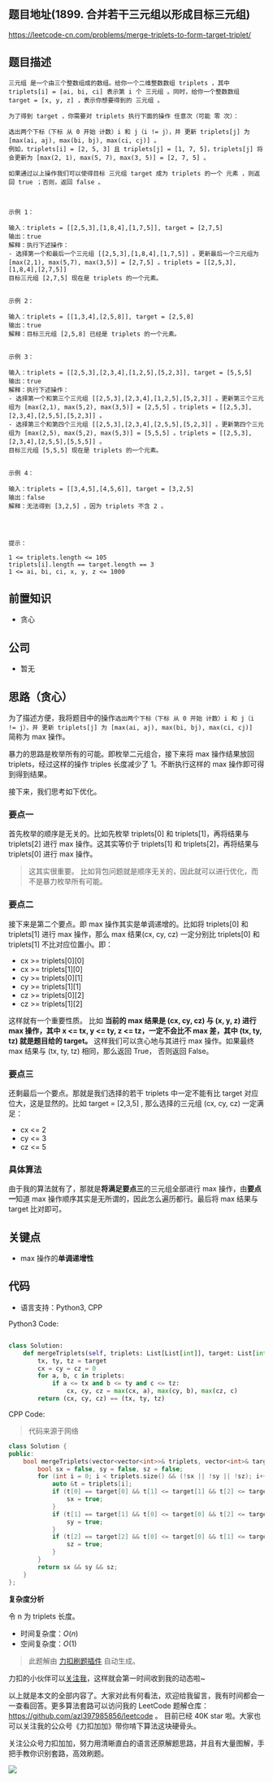 ## 题目地址(1899. 合并若干三元组以形成目标三元组)

https://leetcode-cn.com/problems/merge-triplets-to-form-target-triplet/

## 题目描述

```
三元组 是一个由三个整数组成的数组。给你一个二维整数数组 triplets ，其中 triplets[i] = [ai, bi, ci] 表示第 i 个 三元组 。同时，给你一个整数数组 target = [x, y, z] ，表示你想要得到的 三元组 。

为了得到 target ，你需要对 triplets 执行下面的操作 任意次（可能 零 次）：

选出两个下标（下标 从 0 开始 计数）i 和 j（i != j），并 更新 triplets[j] 为 [max(ai, aj), max(bi, bj), max(ci, cj)] 。
例如，triplets[i] = [2, 5, 3] 且 triplets[j] = [1, 7, 5]，triplets[j] 将会更新为 [max(2, 1), max(5, 7), max(3, 5)] = [2, 7, 5] 。

如果通过以上操作我们可以使得目标 三元组 target 成为 triplets 的一个 元素 ，则返回 true ；否则，返回 false 。

 

示例 1：

输入：triplets = [[2,5,3],[1,8,4],[1,7,5]], target = [2,7,5]
输出：true
解释：执行下述操作：
- 选择第一个和最后一个三元组 [[2,5,3],[1,8,4],[1,7,5]] 。更新最后一个三元组为 [max(2,1), max(5,7), max(3,5)] = [2,7,5] 。triplets = [[2,5,3],[1,8,4],[2,7,5]]
目标三元组 [2,7,5] 现在是 triplets 的一个元素。


示例 2：

输入：triplets = [[1,3,4],[2,5,8]], target = [2,5,8]
输出：true
解释：目标三元组 [2,5,8] 已经是 triplets 的一个元素。


示例 3：

输入：triplets = [[2,5,3],[2,3,4],[1,2,5],[5,2,3]], target = [5,5,5]
输出：true
解释：执行下述操作：
- 选择第一个和第三个三元组 [[2,5,3],[2,3,4],[1,2,5],[5,2,3]] 。更新第三个三元组为 [max(2,1), max(5,2), max(3,5)] = [2,5,5] 。triplets = [[2,5,3],[2,3,4],[2,5,5],[5,2,3]] 。
- 选择第三个和第四个三元组 [[2,5,3],[2,3,4],[2,5,5],[5,2,3]] 。更新第四个三元组为 [max(2,5), max(5,2), max(5,3)] = [5,5,5] 。triplets = [[2,5,3],[2,3,4],[2,5,5],[5,5,5]] 。
目标三元组 [5,5,5] 现在是 triplets 的一个元素。


示例 4：

输入：triplets = [[3,4,5],[4,5,6]], target = [3,2,5]
输出：false
解释：无法得到 [3,2,5] ，因为 triplets 不含 2 。


 

提示：

1 <= triplets.length <= 105
triplets[i].length == target.length == 3
1 <= ai, bi, ci, x, y, z <= 1000
```

## 前置知识

- 贪心

## 公司

- 暂无

## 思路（贪心）

为了描述方便，我将题目中的操作`选出两个下标（下标 从 0 开始 计数）i 和 j（i != j），并 更新 triplets[j] 为 [max(ai, aj), max(bi, bj), max(ci, cj)] ` 简称为 max 操作。

暴力的思路是枚举所有的可能。即枚举二元组合，接下来将 max 操作结果放回 triplets，经过这样的操作 triples 长度减少了 1。不断执行这样的 max 操作即可得到得到结果。

接下来，我们思考如下优化。

### 要点一

首先枚举的顺序是无关的。比如先枚举 triplets[0] 和 triplets[1]，再将结果与 triplets[2] 进行 max 操作。这其实等价于 triplets[1] 和 triplets[2]，再将结果与 triplets[0] 进行 max 操作。

> 这其实很重要。 比如背包问题就是顺序无关的，因此就可以进行优化，而不是暴力枚举所有可能。

### 要点二

接下来是第二个要点。即 max 操作其实是单调递增的。比如将 triplets[0] 和 triplets[1] 进行 max 操作，那么 max 结果(cx, cy, cz) 一定分别比 triplets[0] 和 triplets[1] 不比对应位置小。即：

- cx >= triplets[0][0]
- cx >= triplets[1][0]
- cy >= triplets[0][1]
- cy >= triplets[1][1]
- cz >= triplets[0][2]
- cz >= triplets[1][2]

这样就有一个重要性质。 比如 **当前的 max 结果是 (cx, cy, cz) 与 (x, y, z) 进行 max 操作，其中 x <= tx, y <= ty, z <= tz，一定不会比不 max 差，其中 (tx, ty, tz) 就是题目给的 target。** 这样我们可以贪心地与其进行 max 操作。如果最终 max 结果与 (tx, ty, tz) 相同，那么返回 True， 否则返回 False。

### 要点三

还剩最后一个要点。那就是我们选择的若干 triplets 中一定不能有比 target 对应位大，这是显然的。比如 target = [2,3,5] , 那么选择的三元组 (cx, cy, cz) 一定满足：

- cx <= 2
- cy <= 3
- cz <= 5

### 具体算法

由于我的算法就有了，那就是**将满足要点三**的三元组全部进行 max 操作，由**要点一**知道 max 操作顺序其实是无所谓的，因此怎么遍历都行。最后将 max 结果与 target 比对即可。

## 关键点

- max 操作的**单调递增性**

## 代码

- 语言支持：Python3, CPP

Python3 Code:

```python

class Solution:
    def mergeTriplets(self, triplets: List[List[int]], target: List[int]) -> bool:
        tx, ty, tz = target
        cx = cy = cz = 0
        for a, b, c in triplets:
            if a <= tx and b <= ty and c <= tz:
                cx, cy, cz = max(cx, a), max(cy, b), max(cz, c)
        return (cx, cy, cz) == (tx, ty, tz)

```

CPP Code:

> 代码来源于网络

```cpp
class Solution {
public:
    bool mergeTriplets(vector<vector<int>>& triplets, vector<int>& target) {
        bool sx = false, sy = false, sz = false;
        for (int i = 0; i < triplets.size() && (!sx || !sy || !sz); i++) {
            auto &t = triplets[i];
            if (t[0] == target[0] && t[1] <= target[1] && t[2] <= target[2]) {
                sx = true;
            }
            if (t[1] == target[1] && t[0] <= target[0] && t[2] <= target[2]) {
                sy = true;
            }
            if (t[2] == target[2] && t[0] <= target[0] && t[1] <= target[1]) {
                sz = true;
            }
        }
        return sx && sy && sz;
    }
};
```

**复杂度分析**

令 n 为 triplets 长度。

- 时间复杂度：$O(n)$
- 空间复杂度：$O(1)$

> 此题解由 [力扣刷题插件](https://leetcode-pp.github.io/leetcode-cheat/?tab=solution-template) 自动生成。

力扣的小伙伴可以[关注我](https://leetcode-cn.com/u/fe-lucifer/)，这样就会第一时间收到我的动态啦~

以上就是本文的全部内容了。大家对此有何看法，欢迎给我留言，我有时间都会一一查看回答。更多算法套路可以访问我的 LeetCode 题解仓库：https://github.com/azl397985856/leetcode 。 目前已经 40K star 啦。大家也可以关注我的公众号《力扣加加》带你啃下算法这块硬骨头。

关注公众号力扣加加，努力用清晰直白的语言还原解题思路，并且有大量图解，手把手教你识别套路，高效刷题。

![](https://tva1.sinaimg.cn/large/007S8ZIlly1gfcuzagjalj30p00dwabs.jpg)
